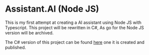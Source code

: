 # Assistant.AI (Node JS)

This is my first attempt at creating a AI assistant using Node JS with Typescript.
This project will be rewritten in C#, As go for the Node JS version will be archived.

The C# version of this project can be found [here](https://github.com/AALUND13/Assistant-AI) one it is created and published.
